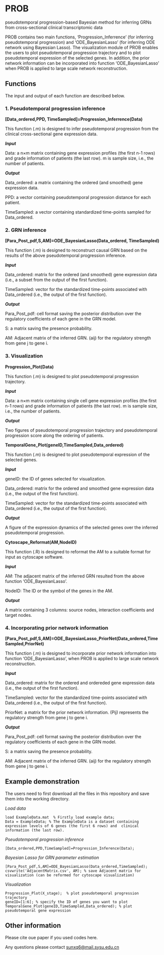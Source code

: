 # PROB
pseudotemporal progression-based Bayesian method for inferring GRNs from cross-sectional clinical transcriptomic data

PROB contains two main functions, ‘Progression_Inferrence’ (for inferring pseudotemporal progression) and ‘ODE_BayesianLasso’ (for inferring ODE network using Bayessian Lasso). The visualization module of PROB enables the users to plot pseudotemporal progression trajectory and to plot pseudotemporal expression of the selected genes. In addition, the prior network information can be incorporated into function ‘ODE_BayesianLasso’ when PROB is applied to large scale network reconstruction. 

## Functions

The input and output of each function are described below. 

### 1. Pseudotemporal progression inference

**[Data_ordered,PPD, TimeSampled]=Progression_Inferrence(Data)**

This function (.m) is designed to infer pseudotemporal progression from the clinical cross-sectional gene expression data. 

***Input***

Data: a n×m matrix containing gene expression profiles (the first n-1 rows) and grade information of patients (the last row). m is sample size, i.e., the number of patients. 

***Output***

Data_ordered: a matrix containing the ordered (and smoothed) gene expression data.

PPD: a vector containing pseudotemporal progression distance for each patient.

TimeSampled: a vector containing standardized time-points sampled for Data_ordered. 

### 2. GRN inference

**[Para_Post_pdf,S,AM]=ODE_BayesianLasso(Data_ordered, TimeSampled)**

This function (.m) is designed to reconstruct causal GRN based on the results of the above pseudotemporal progression inference. 

***Input***

Data_ordered: matrix for the ordered (and smoothed) gene expression data (i.e., a subset from the output of the first function).

TimeSampled: vector for the standardized time-points associated with Data_ordered (i.e., the output of the first function).  

***Output***

Para_Post_pdf: cell format saving the posterior distribution over the regulatory coefficients of each gene in the GRN model. 

S: a matrix saving the presence probability. 

AM: Adjacent matrix of the inferred GRN. (aij) for the regulatory strength from gene j to gene i. 

### 3. Visualization

**Progression_Plot(Data)**

This function (.m) is designed to plot pseudotemporal progression trajectory. 

***Input***

Data: a n×m matrix containing single cell gene expression profiles (the first n-1 rows) and grade information of patients (the last row). m is sample size, i.e., the number of patients.

***Output***

Two figures of pseudotemporal progression trajectory and pseudotemporal progression score along the ordering of patients. 

**TemporalGene_Plot(geneID,TimeSampled,Data_ordered)**

This function (.m) is designed to plot pseudotemporal expression of the selected genes.

***Input***

geneID: the ID of genes selected for visualization.

Data_ordered: matrix for the ordered and smoothed gene expression data (i.e., the output of the first function).

TimeSampled: vector for the standardized time-points associated with Data_ordered (i.e., the output of the first function).  

***Output***

A figure of the expression dynamics of the selected genes over the inferred pseudotemporal progression.

**Cytoscape_Reformat(AM,NodeID)**

This function (.R) is designed to reformat the AM to a suitable format for input as cytoscape software. 

***Input***

AM: The adjacent matrix of the inferred GRN resulted from the above function ‘ODE_BayesianLasso’.

NodeID: The ID or the symbol of the genes in the AM.  

***Output***

A matrix containing 3 columns: source nodes, interaction coefficients and target nodes. 

### 4. Incorporating prior network information

**[Para_Post_pdf,S,AM]=ODE_BayesianLasso_PriorNet(Data_ordered,TimeSampled,PriorNet)**

This function (.m) is designed to incorporate prior network information into function ‘ODE_BayesianLasso’, when PROB is applied to large scale network reconstruction. 

***Input***

Data_ordered: matrix for the ordered and ordereded gene expression data (i.e., the output of the first function).

TimeSampled: vector for the standardized time-points associated with Data_ordered (i.e., the output of the first function).  

PriorNet: a matrix for the prior network information. (Pij) represents the regulatory strength from gene j to gene i.  

***Output***

Para_Post_pdf: cell format saving the posterior distribution over the regulatory coefficients of each gene in the GRN model. 

S: a matrix saving the presence probability. 

AM: Adjacent matrix of the inferred GRN. (aij) for the regulatory strength from gene j to gene i. 

## Example demonstration

The users need to first download all the files in this repository and save them into the working directory.

 *Load data*
    
    load ExampleData.mat  % Firstly load example data;
    Data = ExampleData; % The ExampleData is a dataset containing expression levels of 6 genes (the first 6 rows) and  clinical information (the last row).

 *Pseudotemporal progression inference*
    
    [Data_ordered,PPD,TimeSampled]=Progression_Inference(Data);

 *Bayesian Lasso for GRN parameter estimation*
    
    [Para_Post_pdf,S,AM]=ODE_BayesianLasso(Data_ordered,TimeSampled);
    csvwrite('AdjacentMatrix.csv', AM); % save Adjacent matrix for visualization (can be reformed for cytoscape visualization)

 *Visualization*
    
    Progression_Plot(X_stage);  % plot pseudotemporal progression trajectory
    geneID=[1:6]; % specify the ID of genes you want to plot
    TemporalGene_Plot(geneID,TimeSampled,Data_ordered); % plot pseudotemporal gene expression

## Other information

Please cite oue paper if you used codes here. 

Any questions please contact sunxq6@mail.sysu.edu.cn

